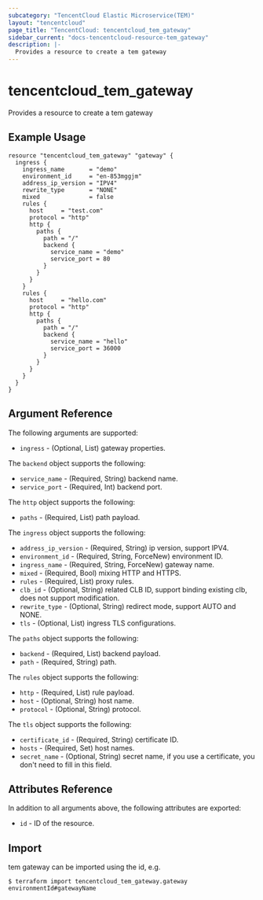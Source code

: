 ```yaml
---
subcategory: "TencentCloud Elastic Microservice(TEM)"
layout: "tencentcloud"
page_title: "TencentCloud: tencentcloud_tem_gateway"
sidebar_current: "docs-tencentcloud-resource-tem_gateway"
description: |-
  Provides a resource to create a tem gateway
---
```


# tencentcloud_tem_gateway

Provides a resource to create a tem gateway

## Example Usage

```hcl
resource "tencentcloud_tem_gateway" "gateway" {
  ingress {
    ingress_name       = "demo"
    environment_id     = "en-853mggjm"
    address_ip_version = "IPV4"
    rewrite_type       = "NONE"
    mixed              = false
    rules {
      host     = "test.com"
      protocol = "http"
      http {
        paths {
          path = "/"
          backend {
            service_name = "demo"
            service_port = 80
          }
        }
      }
    }
    rules {
      host     = "hello.com"
      protocol = "http"
      http {
        paths {
          path = "/"
          backend {
            service_name = "hello"
            service_port = 36000
          }
        }
      }
    }
  }
}
```

## Argument Reference

The following arguments are supported:

* `ingress` - (Optional, List) gateway properties.

The `backend` object supports the following:

* `service_name` - (Required, String) backend name.
* `service_port` - (Required, Int) backend port.

The `http` object supports the following:

* `paths` - (Required, List) path payload.

The `ingress` object supports the following:

* `address_ip_version` - (Required, String) ip version, support IPV4.
* `environment_id` - (Required, String, ForceNew) environment ID.
* `ingress_name` - (Required, String, ForceNew) gateway name.
* `mixed` - (Required, Bool) mixing HTTP and HTTPS.
* `rules` - (Required, List) proxy rules.
* `clb_id` - (Optional, String) related CLB ID, support binding existing clb, does not support modification.
* `rewrite_type` - (Optional, String) redirect mode, support AUTO and NONE.
* `tls` - (Optional, List) ingress TLS configurations.

The `paths` object supports the following:

* `backend` - (Required, List) backend payload.
* `path` - (Required, String) path.

The `rules` object supports the following:

* `http` - (Required, List) rule payload.
* `host` - (Optional, String) host name.
* `protocol` - (Optional, String) protocol.

The `tls` object supports the following:

* `certificate_id` - (Required, String) certificate ID.
* `hosts` - (Required, Set) host names.
* `secret_name` - (Optional, String) secret name, if you use a certificate, you don't need to fill in this field.

## Attributes Reference

In addition to all arguments above, the following attributes are exported:

* `id` - ID of the resource.



## Import

tem gateway can be imported using the id, e.g.
```
$ terraform import tencentcloud_tem_gateway.gateway environmentId#gatewayName
```

